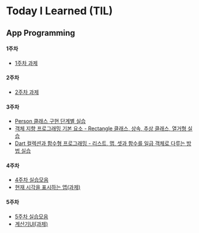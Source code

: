 # Today I Learned (TIL)

## App Programming

#### 1주차
- [1주차 과제](../main/1주차%20과제.md)

#### 2주차
- [2주차 과제](../main/2주차과제.md)

#### 3주차
- [Person 클래스 구현 단계별 실습](../main/App%20Programming/3주차/Person%20클래스%20구현%20단계별%20실습.md)
- [객체 지향 프로그래밍 기본 요소 - Rectangle 클래스, 상속, 추상 클래스, 열거형 실습](./App%20Programming/3주차/객체%20지향%20프로그래밍%20기본%20요소%20-%20Rectangle%20클래스,%20상속,%20추상%20클래스,%20열거형%20실습.md)
- [Dart 컬렉션과 함수형 프로그래밍 - 리스트, 맵, 셋과 함수를 일급 객체로 다루는 방법 실습](./App%20Programming/3주차/Dart%20컬렉션과%20함수형%20프로그래밍%20-%20리스트,%20맵,%20셋과%20함수를%20일급%20객체로%20다루는%20방법%20실습.md)

#### 4주차
- [4주차 실습모음](../main/App%20Programming/4주차/4주차%20실습모음.md)
- [현재 시각을 표시하는 앱(과제)](../main/App%20Programming/4주차/현재%20시각을%20표시하는%20앱(과제).md)

#### 5주차
- [5주차 실습모음](../main/App%20Programming/5주차/5주차%20실습모음.md)
- [계산기UI(과제)](./App%20Programming/5주차/계산기UI(과제).md)


